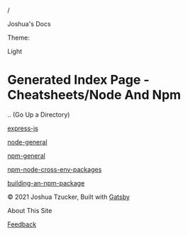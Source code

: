 /

Joshua's Docs

Theme:

Light

Generated Index Page - Cheatsheets/Node And Npm
===============================================

.. (Go Up a Directory)

[express-js](/cheatsheets/node-and-npm/express-js/)

[node-general](/cheatsheets/node-and-npm/node-general/)

[npm-general](/cheatsheets/node-and-npm/npm-general/)

[npm-node-cross-env-packages](/cheatsheets/node-and-npm/npm-node-cross-env-packages/)

[building-an-npm-package](/cheatsheets/node-and-npm/building-an-npm-package/)

© 2021 Joshua Tzucker, Built with [Gatsby](https://www.gatsbyjs.org)

<span class="MuiButton-label">About This Site</span>

[Feedback](https://docs.google.com/forms/d/e/1FAIpQLScDGobzD52IsjgXRdxjUU9qu3qvvmRTMfBSzIzNEbC44iVzLw/viewform?usp=pp_url&entry.913929489=)
